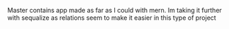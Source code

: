 
Master contains app made as far as I could with mern. Im taking it further with sequalize
as relations seem to make it easier in this type of project
